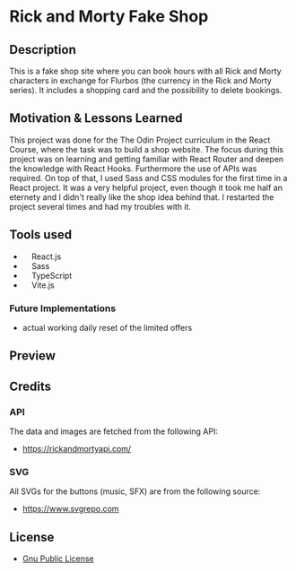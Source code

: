# Rick and Morty Fake Shop

## Description

This is a fake shop site where you can book hours with all Rick and Morty characters in exchange for Flurbos (the currency in the Rick and Morty series). It includes a shopping card and the possibility to delete bookings.

## Motivation & Lessons Learned

This project was done for the The Odin Project curriculum in the React Course, where the task was to build a shop website. The focus during this project was on learning and getting familiar with React Router and deepen the knowledge with React Hooks. Furthermore the use of APIs was required. On top of that, I used Sass and CSS modules for the first time in a React project. It was a very helpful project, even though it took me half an eternety and I didn't really like the shop idea behind that. I restarted the project several times and had my troubles with it.

## Tools used

- <img src="https://www.svgrepo.com/show/452092/react.svg" height=12px /> React.js
- <img src="https://www.svgrepo.com/show/354310/sass.svg" height=12px /> Sass
- <img src="https://www.svgrepo.com/show/374146/typescript-official.svg" height=12px /> TypeScript
- <img src="https://www.svgrepo.com/show/374167/vite.svg" height=12px /> Vite.js

### Future Implementations

- actual working daily reset of the limited offers

## Preview

## Credits

### API

The data and images are fetched from the following API:

- https://rickandmortyapi.com/

### SVG

All SVGs for the buttons (music, SFX) are from the following source:

- https://www.svgrepo.com

## License

- [Gnu Public License](https://choosealicense.com/licenses/gpl-3.0/)
